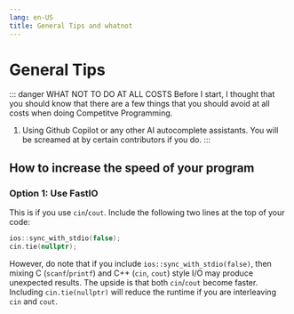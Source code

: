 ```yaml
---
lang: en-US
title: General Tips and whatnot
---
```

# General Tips
::: danger WHAT NOT TO DO AT ALL COSTS
Before I start, I thought that you should know that there are a few things that you should avoid at all costs when doing Competitve Programming.
1. Using Github Copilot or any other AI autocomplete assistants. You will be screamed at by certain contributors if you do.
:::

## How to increase the speed of your program
### Option 1: Use FastIO
This is if you use `cin`/`cout`. Include the following two lines at the top of your code:
```cpp
ios::sync_with_stdio(false);
cin.tie(nullptr);
```
However, do note that if you include `ios::sync_with_stdio(false)`, then mixing C (`scanf`/`printf`) and C++ (`cin`, `cout`) style I/O may produce unexpected results. The upside is that both `cin`/`cout` become faster. Including `cin.tie(nullptr)` will reduce the runtime if you are interleaving `cin` and `cout`.
